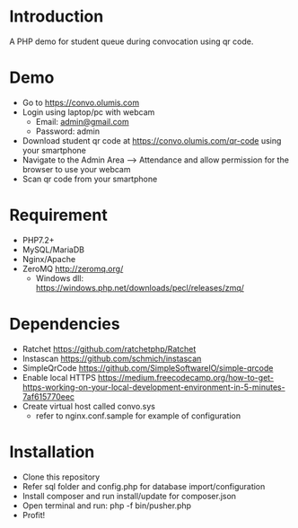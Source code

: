 # Introduction
A PHP demo for student queue during convocation using qr code.

# Demo
- Go to https://convo.olumis.com
- Login using laptop/pc with webcam
  - Email: admin@gmail.com
  - Password: admin
- Download student qr code at https://convo.olumis.com/qr-code using your smartphone
- Navigate to the Admin Area --> Attendance and allow permission for the browser to use your webcam 
- Scan qr code from your smartphone

# Requirement
- PHP7.2+
- MySQL/MariaDB
- Nginx/Apache
- ZeroMQ http://zeromq.org/
  - Windows dll: https://windows.php.net/downloads/pecl/releases/zmq/

# Dependencies
- Ratchet https://github.com/ratchetphp/Ratchet
- Instascan https://github.com/schmich/instascan
- SimpleQrCode https://github.com/SimpleSoftwareIO/simple-qrcode
- Enable local HTTPS https://medium.freecodecamp.org/how-to-get-https-working-on-your-local-development-environment-in-5-minutes-7af615770eec
- Create virtual host called convo.sys
  - refer to nginx.conf.sample for example of configuration

# Installation
- Clone this repository
- Refer sql folder and config.php for database import/configuration
- Install composer and run install/update for composer.json
- Open terminal and run: php -f bin/pusher.php
- Profit!

